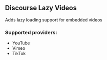 ## Discourse Lazy Videos

Adds lazy loading support for embedded videos

### Supported providers:

  - YouTube
  - Vimeo
  - TikTok